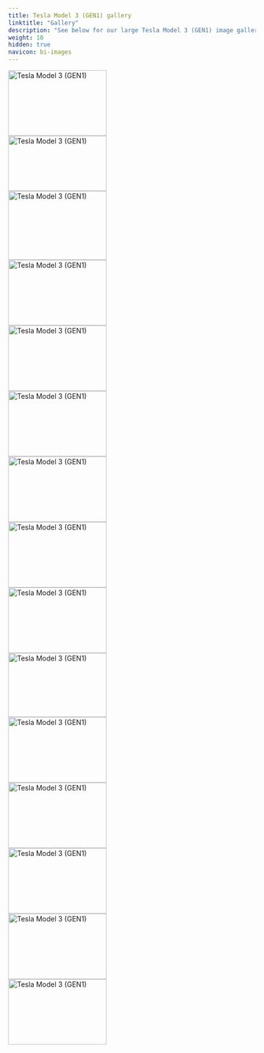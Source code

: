 ```yaml
---
title: Tesla Model 3 (GEN1) gallery
linktitle: "Gallery"
description: "See below for our large Tesla Model 3 (GEN1) image gallery. Click pictures for high-resolution versions."
weight: 10
hidden: true
navicon: bi-images
---
```

<!-- markdownlint-disable MD033 -->
<div class="row" id ="my-gallery">
<div class="pswp-grid-item col-12 col-md-6 col-lg-4">
<a href="https://media.evkx.net/multimedia/models/tesla/model_3/model_3_gen1/charging_1.jpg"
data-pswp-src="https://media.evkx.net/multimedia/models/tesla/model_3/model_3_gen1/charging_1.jpg"
data-pswp-width="3000"
data-pswp-height="2000" 
target="_blank">
<img src="https://media.evkx.net/multimedia/models/tesla/model_3/model_3_gen1/charging_1_xst.jpg" alt="Tesla Model 3 (GEN1)" width="200px" height="133px" />
</a>
</div>
<div class="pswp-grid-item col-12 col-md-6 col-lg-4">
<a href="https://media.evkx.net/multimedia/models/tesla/model_3/model_3_gen1/exterior.jpg"
data-pswp-src="https://media.evkx.net/multimedia/models/tesla/model_3/model_3_gen1/exterior.jpg"
data-pswp-width="3000"
data-pswp-height="1687" 
target="_blank">
<img src="https://media.evkx.net/multimedia/models/tesla/model_3/model_3_gen1/exterior_xst.jpg" alt="Tesla Model 3 (GEN1)" width="200px" height="112px" />
</a>
</div>
<div class="pswp-grid-item col-12 col-md-6 col-lg-4">
<a href="https://media.evkx.net/multimedia/models/tesla/model_3/model_3_gen1/exterior_1.jpg"
data-pswp-src="https://media.evkx.net/multimedia/models/tesla/model_3/model_3_gen1/exterior_1.jpg"
data-pswp-width="3000"
data-pswp-height="2100" 
target="_blank">
<img src="https://media.evkx.net/multimedia/models/tesla/model_3/model_3_gen1/exterior_1_xst.jpg" alt="Tesla Model 3 (GEN1)" width="200px" height="140px" />
</a>
</div>
<div class="pswp-grid-item col-12 col-md-6 col-lg-4">
<a href="https://media.evkx.net/multimedia/models/tesla/model_3/model_3_gen1/exterior_2.jpg"
data-pswp-src="https://media.evkx.net/multimedia/models/tesla/model_3/model_3_gen1/exterior_2.jpg"
data-pswp-width="3000"
data-pswp-height="2000" 
target="_blank">
<img src="https://media.evkx.net/multimedia/models/tesla/model_3/model_3_gen1/exterior_2_xst.jpg" alt="Tesla Model 3 (GEN1)" width="200px" height="133px" />
</a>
</div>
<div class="pswp-grid-item col-12 col-md-6 col-lg-4">
<a href="https://media.evkx.net/multimedia/models/tesla/model_3/model_3_gen1/exterior_3.jpg"
data-pswp-src="https://media.evkx.net/multimedia/models/tesla/model_3/model_3_gen1/exterior_3.jpg"
data-pswp-width="3000"
data-pswp-height="2000" 
target="_blank">
<img src="https://media.evkx.net/multimedia/models/tesla/model_3/model_3_gen1/exterior_3_xst.jpg" alt="Tesla Model 3 (GEN1)" width="200px" height="133px" />
</a>
</div>
<div class="pswp-grid-item col-12 col-md-6 col-lg-4">
<a href="https://media.evkx.net/multimedia/models/tesla/model_3/model_3_gen1/exterior_4.jpg"
data-pswp-src="https://media.evkx.net/multimedia/models/tesla/model_3/model_3_gen1/exterior_4.jpg"
data-pswp-width="3000"
data-pswp-height="2000" 
target="_blank">
<img src="https://media.evkx.net/multimedia/models/tesla/model_3/model_3_gen1/exterior_4_xst.jpg" alt="Tesla Model 3 (GEN1)" width="200px" height="133px" />
</a>
</div>
<div class="pswp-grid-item col-12 col-md-6 col-lg-4">
<a href="https://media.evkx.net/multimedia/models/tesla/model_3/model_3_gen1/exterior_5.jpg"
data-pswp-src="https://media.evkx.net/multimedia/models/tesla/model_3/model_3_gen1/exterior_5.jpg"
data-pswp-width="3000"
data-pswp-height="2000" 
target="_blank">
<img src="https://media.evkx.net/multimedia/models/tesla/model_3/model_3_gen1/exterior_5_xst.jpg" alt="Tesla Model 3 (GEN1)" width="200px" height="133px" />
</a>
</div>
<div class="pswp-grid-item col-12 col-md-6 col-lg-4">
<a href="https://media.evkx.net/multimedia/models/tesla/model_3/model_3_gen1/exterior_6.jpg"
data-pswp-src="https://media.evkx.net/multimedia/models/tesla/model_3/model_3_gen1/exterior_6.jpg"
data-pswp-width="3000"
data-pswp-height="2002" 
target="_blank">
<img src="https://media.evkx.net/multimedia/models/tesla/model_3/model_3_gen1/exterior_6_xst.jpg" alt="Tesla Model 3 (GEN1)" width="200px" height="133px" />
</a>
</div>
<div class="pswp-grid-item col-12 col-md-6 col-lg-4">
<a href="https://media.evkx.net/multimedia/models/tesla/model_3/model_3_gen1/frontseats_1.jpg"
data-pswp-src="https://media.evkx.net/multimedia/models/tesla/model_3/model_3_gen1/frontseats_1.jpg"
data-pswp-width="3000"
data-pswp-height="2000" 
target="_blank">
<img src="https://media.evkx.net/multimedia/models/tesla/model_3/model_3_gen1/frontseats_1_xst.jpg" alt="Tesla Model 3 (GEN1)" width="200px" height="133px" />
</a>
</div>
<div class="pswp-grid-item col-12 col-md-6 col-lg-4">
<a href="https://media.evkx.net/multimedia/models/tesla/model_3/model_3_gen1/interior_1.jpg"
data-pswp-src="https://media.evkx.net/multimedia/models/tesla/model_3/model_3_gen1/interior_1.jpg"
data-pswp-width="3000"
data-pswp-height="1963" 
target="_blank">
<img src="https://media.evkx.net/multimedia/models/tesla/model_3/model_3_gen1/interior_1_xst.jpg" alt="Tesla Model 3 (GEN1)" width="200px" height="130px" />
</a>
</div>
<div class="pswp-grid-item col-12 col-md-6 col-lg-4">
<a href="https://media.evkx.net/multimedia/models/tesla/model_3/model_3_gen1/interior_2.jpg"
data-pswp-src="https://media.evkx.net/multimedia/models/tesla/model_3/model_3_gen1/interior_2.jpg"
data-pswp-width="3000"
data-pswp-height="2000" 
target="_blank">
<img src="https://media.evkx.net/multimedia/models/tesla/model_3/model_3_gen1/interior_2_xst.jpg" alt="Tesla Model 3 (GEN1)" width="200px" height="133px" />
</a>
</div>
<div class="pswp-grid-item col-12 col-md-6 col-lg-4">
<a href="https://media.evkx.net/multimedia/models/tesla/model_3/model_3_gen1/main_1.jpg"
data-pswp-src="https://media.evkx.net/multimedia/models/tesla/model_3/model_3_gen1/main_1.jpg"
data-pswp-width="3000"
data-pswp-height="2000" 
target="_blank">
<img src="https://media.evkx.net/multimedia/models/tesla/model_3/model_3_gen1/main_1_xst.jpg" alt="Tesla Model 3 (GEN1)" width="200px" height="133px" />
</a>
</div>
<div class="pswp-grid-item col-12 col-md-6 col-lg-4">
<a href="https://media.evkx.net/multimedia/models/tesla/model_3/model_3_gen1/screens_2.jpg"
data-pswp-src="https://media.evkx.net/multimedia/models/tesla/model_3/model_3_gen1/screens_2.jpg"
data-pswp-width="3000"
data-pswp-height="2000" 
target="_blank">
<img src="https://media.evkx.net/multimedia/models/tesla/model_3/model_3_gen1/screens_2_xst.jpg" alt="Tesla Model 3 (GEN1)" width="200px" height="133px" />
</a>
</div>
<div class="pswp-grid-item col-12 col-md-6 col-lg-4">
<a href="https://media.evkx.net/multimedia/models/tesla/model_3/model_3_gen1/screen_1.jpg"
data-pswp-src="https://media.evkx.net/multimedia/models/tesla/model_3/model_3_gen1/screen_1.jpg"
data-pswp-width="3000"
data-pswp-height="2000" 
target="_blank">
<img src="https://media.evkx.net/multimedia/models/tesla/model_3/model_3_gen1/screen_1_xst.jpg" alt="Tesla Model 3 (GEN1)" width="200px" height="133px" />
</a>
</div>
<div class="pswp-grid-item col-12 col-md-6 col-lg-4">
<a href="https://media.evkx.net/multimedia/models/tesla/model_3/model_3_gen1/secondrowseats_1.jpg"
data-pswp-src="https://media.evkx.net/multimedia/models/tesla/model_3/model_3_gen1/secondrowseats_1.jpg"
data-pswp-width="3000"
data-pswp-height="2000" 
target="_blank">
<img src="https://media.evkx.net/multimedia/models/tesla/model_3/model_3_gen1/secondrowseats_1_xst.jpg" alt="Tesla Model 3 (GEN1)" width="200px" height="133px" />
</a>
</div>
</div>
<script type="module">
  import PhotoSwipeLightbox from '/js/photoswipe-lightbox.esm.js';
    const lightbox = new PhotoSwipeLightbox({
       gallery: '#my-gallery',
        children: 'a',
        pswpModule: () => import('/js/photoswipe.esm.js')
    });
lightbox.init();
</script>
